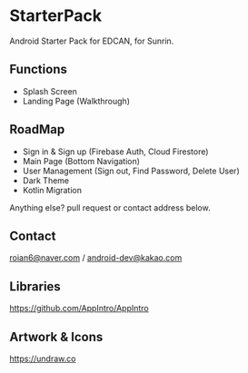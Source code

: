 # StarterPack
Android Starter Pack for EDCAN, for Sunrin.

## Functions

- Splash Screen
- Landing Page (Walkthrough)

## RoadMap

- Sign in & Sign up (Firebase Auth, Cloud Firestore)
- Main Page (Bottom Navigation)
- User Management (Sign out, Find Password, Delete User)
- Dark Theme
- Kotlin Migration

Anything else? pull request or contact address below.

## Contact

roian6@naver.com / android-dev@kakao.com

## Libraries

https://github.com/AppIntro/AppIntro

## Artwork & Icons

https://undraw.co
